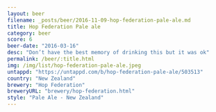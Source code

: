 ```yaml
---
layout: beer
filename: _posts/beer/2016-11-09-hop-federation-pale-ale.md
title: Hop Federation Pale ale
category: beer
score: 6
beer-date: "2016-03-16"
desc: "Don’t have the best memory of drinking this but it was ok"
permalink: /beer/:title.html
img: /img/list/hop-federation-pale-ale.jpeg
untappd: "https://untappd.com/b/hop-federation-pale-ale/503513"
country: "New Zealand"
brewery: "Hop Federation"
breweryURL: "brewery/hop-federation.html"
style: "Pale Ale - New Zealand"
---
```

